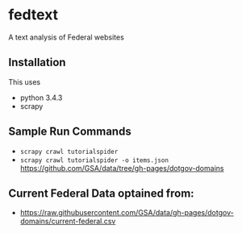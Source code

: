 # fedtext
A text analysis of Federal websites

## Installation

This uses 

* python 3.4.3
* scrapy

## Sample Run Commands
* `scrapy crawl tutorialspider`
* `scrapy crawl tutorialspider -o items.json`
https://github.com/GSA/data/tree/gh-pages/dotgov-domains

## Current Federal Data optained from:
* https://raw.githubusercontent.com/GSA/data/gh-pages/dotgov-domains/current-federal.csv
